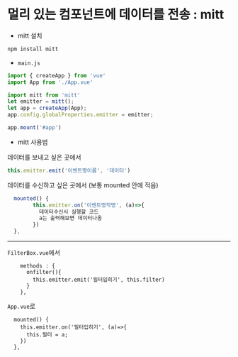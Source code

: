 # 멀리 있는 컴포넌트에 데이터를 전송 : mitt

- mitt 설치

```jsx
npm install mitt
```

- `main.js`

```jsx
import { createApp } from 'vue'
import App from './App.vue'

import mitt from 'mitt'
let emitter = mitt();
let app = createApp(App);
app.config.globalProperties.emitter = emitter;

app.mount('#app') 
```

- mitt 사용법

데이터를 보내고 싶은 곳에서

```jsx
this.emitter.emit('이벤트명이름', '데이터')
```

데이터를 수신하고 싶은 곳에서 (보통 mounted 안에 적음)

```jsx
  mounted() {
		this.emitter.on('이벤트명작명', (a)=>{
		  데이터수신시 실행할 코드
		  a는 출력해보면 데이터나옴 
		})
  },
```

---

`FilterBox.vue`에서

```
    methods : {
      onfilter(){
        this.emitter.emit('필터입히기', this.filter)
      }
    },
```

`App.vue`로

```
  mounted() {
    this.emitter.on('필터입히기', (a)=>{
      this.필터 = a;
    })
  },
```